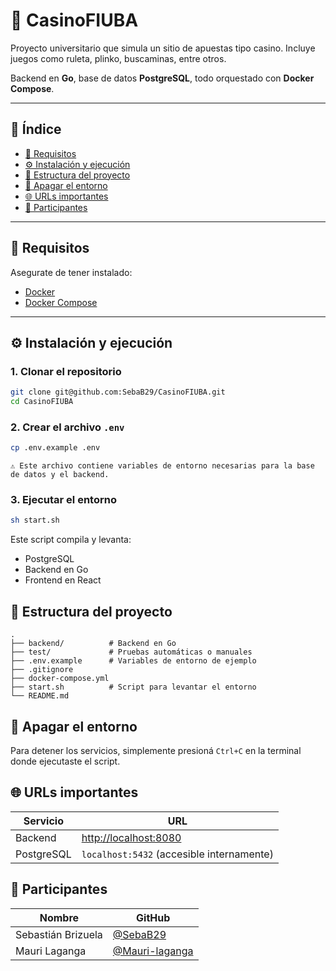 # 🎰 CasinoFIUBA

Proyecto universitario que simula un sitio de apuestas tipo casino. Incluye juegos como ruleta, plinko, buscaminas, entre otros. 

Backend en **Go**, base de datos **PostgreSQL**, todo orquestado con **Docker Compose**.

---

## 📑 Índice

- [🚀 Requisitos](#-requisitos)
- [⚙️ Instalación y ejecución](#️-instalación-y-ejecución)
- [📁 Estructura del proyecto](#-estructura-del-proyecto)
- [🧼 Apagar el entorno](#-apagar-el-entorno)
- [🌐 URLs importantes](#-urls-importantes)
- [👥 Participantes](#-participantes)

---

## 🚀 Requisitos

Asegurate de tener instalado:

- [Docker](https://www.docker.com/)
- [Docker Compose](https://docs.docker.com/compose/)

---

## ⚙️ Instalación y ejecución

### 1. Clonar el repositorio

```bash
git clone git@github.com:SebaB29/CasinoFIUBA.git
cd CasinoFIUBA
```

### 2. Crear el archivo `.env`

```bash
cp .env.example .env
```
`⚠️ Este archivo contiene variables de entorno necesarias para la base de datos y el backend.`

### 3. Ejecutar el entorno

```bash
sh start.sh
```

Este script compila y levanta:
* PostgreSQL
* Backend en Go
* Frontend en React

## 📁 Estructura del proyecto
```
.
├── backend/          # Backend en Go
├── test/             # Pruebas automáticas o manuales
├── .env.example      # Variables de entorno de ejemplo
├── .gitignore
├── docker-compose.yml
├── start.sh          # Script para levantar el entorno
└── README.md
```

## 🧼 Apagar el entorno
Para detener los servicios, simplemente presioná `Ctrl+C` en la terminal donde ejecutaste el script.

## 🌐 URLs importantes
| Servicio   | URL                                            |
| ---------- | ---------------------------------------------- |
| Backend    | [http://localhost:8080](http://localhost:8080) |
| PostgreSQL | `localhost:5432` (accesible internamente)      |

## 👥 Participantes
| Nombre             | GitHub                                             |
| ------------------ | -------------------------------------------------- |
| Sebastián Brizuela | [@SebaB29](https://github.com/SebaB29)             |
| Mauri Laganga      | [@Mauri-laganga](https://github.com/Mauri-laganga) |
